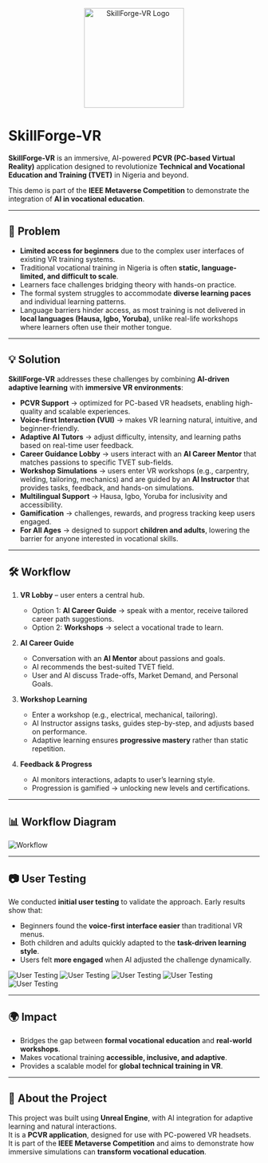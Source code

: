 <p align="center">
  <img src="images/logo.png" alt="SkillForge-VR Logo" width="200"/>
</p>

# SkillForge-VR  

**SkillForge-VR** is an immersive, AI-powered **PCVR (PC-based Virtual Reality)** application designed to revolutionize **Technical and Vocational Education and Training (TVET)** in Nigeria and beyond.  

This demo is part of the **IEEE Metaverse Competition** to demonstrate the integration of **AI in vocational education**.  

---

## 🚩 Problem  

- **Limited access for beginners** due to the complex user interfaces of existing VR training systems.  
- Traditional vocational training in Nigeria is often **static, language-limited, and difficult to scale**.  
- Learners face challenges bridging theory with hands-on practice.  
- The formal system struggles to accommodate **diverse learning paces** and individual learning patterns.  
- Language barriers hinder access, as most training is not delivered in **local languages (Hausa, Igbo, Yoruba)**, unlike real-life workshops where learners often use their mother tongue.  

---

## 💡 Solution  

**SkillForge-VR** addresses these challenges by combining **AI-driven adaptive learning** with **immersive VR environments**:  

- **PCVR Support** → optimized for PC-based VR headsets, enabling high-quality and scalable experiences.  
- **Voice-first Interaction (VUI)** → makes VR learning natural, intuitive, and beginner-friendly.  
- **Adaptive AI Tutors** → adjust difficulty, intensity, and learning paths based on real-time user feedback.  
- **Career Guidance Lobby** → users interact with an **AI Career Mentor** that matches passions to specific TVET sub-fields.  
- **Workshop Simulations** → users enter VR workshops (e.g., carpentry, welding, tailoring, mechanics) and are guided by an **AI Instructor** that provides tasks, feedback, and hands-on simulations.  
- **Multilingual Support** → Hausa, Igbo, Yoruba for inclusivity and accessibility.  
- **Gamification** → challenges, rewards, and progress tracking keep users engaged.  
- **For All Ages** → designed to support **children and adults**, lowering the barrier for anyone interested in vocational skills.  

---

## 🛠 Workflow  

1. **VR Lobby** – user enters a central hub.  
   - Option 1: **AI Career Guide** → speak with a mentor, receive tailored career path suggestions.  
   - Option 2: **Workshops** → select a vocational trade to learn.  

2. **AI Career Guide**  
   - Conversation with an **AI Mentor** about passions and goals.  
   - AI recommends the best-suited TVET field.
   - User and AI discuss Trade-offs, Market Demand, and Personal Goals.

3. **Workshop Learning**  
   - Enter a workshop (e.g., electrical, mechanical, tailoring).  
   - AI Instructor assigns tasks, guides step-by-step, and adjusts based on performance.  
   - Adaptive learning ensures **progressive mastery** rather than static repetition.  

4. **Feedback & Progress**  
   - AI monitors interactions, adapts to user’s learning style.  
   - Progression is gamified → unlocking new levels and certifications.  

---

## 📊 Workflow Diagram  

![Workflow](images/workflow.png)  


---

## 📷 User Testing  

We conducted **initial user testing** to validate the approach. Early results show that:  

- Beginners found the **voice-first interface easier** than traditional VR menus.  
- Both children and adults quickly adapted to the **task-driven learning style**.  
- Users felt **more engaged** when AI adjusted the challenge dynamically.  


![User Testing](images/Test%201.jpg)
![User Testing](images/Test%202.jpg)
![User Testing](images/Test%203.jpg)
![User Testing](images/Test%204.jpg)
![User Testing](images/Test%205.jpg)

---

## 🌍 Impact  

- Bridges the gap between **formal vocational education** and **real-world workshops**.  
- Makes vocational training **accessible, inclusive, and adaptive**.  
- Provides a scalable model for **global technical training in VR**.  

---

## 🔗 About the Project  

This project was built using **Unreal Engine**, with AI integration for adaptive learning and natural interactions.  
It is a **PCVR application**, designed for use with PC-powered VR headsets.  
It is part of the **IEEE Metaverse Competition** and aims to demonstrate how immersive simulations can **transform vocational education**.  
